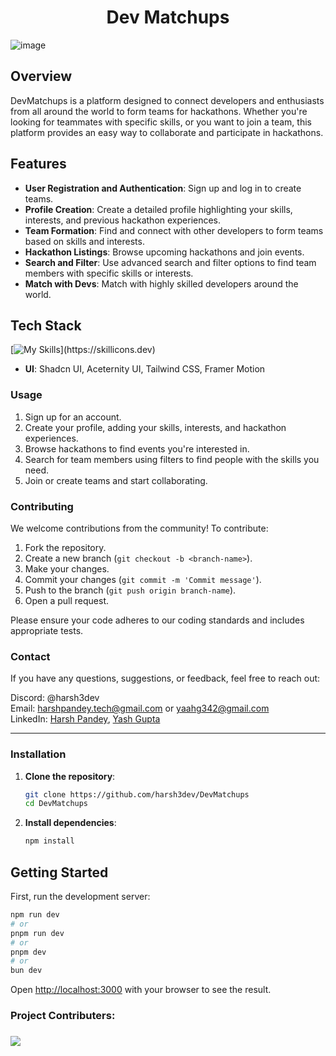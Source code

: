 
<h1 align="center" id="title">Dev Matchups</h1>

![image](https://github.com/user-attachments/assets/d40b5116-242b-4235-bbdf-04bcea305a8f)

## Overview

DevMatchups is a platform designed to connect developers and enthusiasts from all around the world to form teams for hackathons. Whether you're looking for teammates with specific skills, or you want to join a team, this platform provides an easy way to collaborate and participate in hackathons.

## Features

- **User Registration and Authentication**: Sign up and log in to create teams.
- **Profile Creation**: Create a detailed profile highlighting your skills, interests, and previous hackathon experiences.
- **Team Formation**: Find and connect with other developers to form teams based on skills and interests.
- **Hackathon Listings**: Browse upcoming hackathons and join events.
- **Search and Filter**: Use advanced search and filter options to find team members with specific skills or interests.
- **Match with Devs**: Match with highly skilled developers around the world.

## Tech Stack

[![My Skills](https://skillicons.dev/icons?i=nextjs,ts,nodejs,tailwind,postgres,prisma,docker,redux,vercel,)](https://skillicons.dev)
- **UI**: Shadcn UI, Aceternity UI, Tailwind CSS, Framer Motion

### Usage
1. Sign up for an account.
2. Create your profile, adding your skills, interests, and hackathon experiences.
3. Browse hackathons to find events you're interested in.
4. Search for team members using filters to find people with the skills you need.
5. Join or create teams and start collaborating.

### Contributing
We welcome contributions from the community! To contribute:

1. Fork the repository.
2. Create a new branch (`git checkout -b <branch-name>`).
3. Make your changes.
4. Commit your changes (`git commit -m 'Commit message'`).
5. Push to the branch (`git push origin branch-name`).
6. Open a pull request.

Please ensure your code adheres to our coding standards and includes appropriate tests.

### Contact
If you have any questions, suggestions, or feedback, feel free to reach out:

Discord: @harsh3dev <br/>
Email: harshpandey.tech@gmail.com or yaahg342@gmail.com<br/>
LinkedIn: [Harsh Pandey](https://www.linkedin.com/in/harsh3dev/), [Yash Gupta](https://www.linkedin.com/in/yash-gupta-64956b246/)
<hr/>

### Installation

1. **Clone the repository**:
   ```bash
   git clone https://github.com/harsh3dev/DevMatchups
   cd DevMatchups

2. **Install dependencies**:
    ```bash
    npm install
    ```


## Getting Started

First, run the development server:

```bash
npm run dev
# or
pnpm run dev
# or
pnpm dev
# or
bun dev
```

Open [http://localhost:3000](http://localhost:3000) with your browser to see the result.


<h3>Project Contributers: <h3>
<a href="https://github.com/harsh3dev/DevMatchups/graphs/contributors">
<img src="https://contributors-img.web.app/image?repo=harsh3dev/DevMatchups"/>

